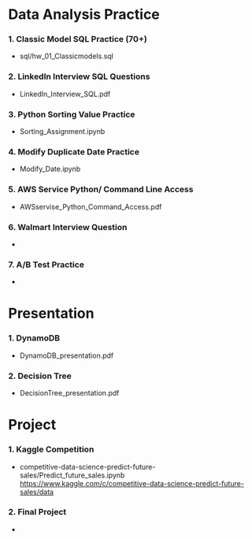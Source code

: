 # Data Analysis Practice
### 1. Classic Model SQL Practice (70+)
* sql/hw_01_Classicmodels.sql
### 2. LinkedIn Interview SQL Questions
* LinkedIn_Interview_SQL.pdf
### 3. Python Sorting Value Practice
* Sorting_Assignment.ipynb
### 4. Modify Duplicate Date Practice
* Modify_Date.ipynb
### 5. AWS Service Python/ Command Line Access 
* AWSservise_Python_Command_Access.pdf
### 6. Walmart Interview Question
* 
### 7. A/B Test Practice
* 



# Presentation
### 1. DynamoDB
* DynamoDB_presentation.pdf
### 2. Decision Tree
* DecisionTree_presentation.pdf



# Project
### 1. Kaggle Competition
* competitive-data-science-predict-future-sales/Predict_future_sales.ipynb
https://www.kaggle.com/c/competitive-data-science-predict-future-sales/data
### 2. Final Project
* 
